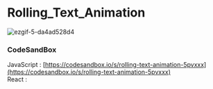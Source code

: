 # Rolling_Text_Animation

![ezgif-5-da4ad528d4](https://github.com/MontaKr/Site/assets/115155803/75e71c36-04ee-4c12-ac20-52a856fd0d54)

### CodeSandBox

JavaScript : [https://codesandbox.io/s/rolling-text-animation-5pvxxx](https://codesandbox.io/s/rolling-text-animation-5pvxxx) \
React : []()
